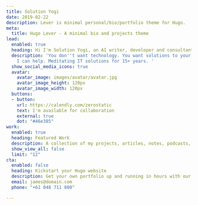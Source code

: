 ```yaml
---
title: Solution Yogi
date: 2019-02-22
description: Lever is minimal personal/bio/portfolio theme for Hugo.
meta:
  title: Hugo Lever - A minimal bio and projects theme
lead:
  enabled: true
  heading: Hi I'm Solution Yogi, an AI writer, developer and consultant.
  description: 'You don''t want technology. You want solutions to your business problems.
    I can help. Meditating IT solutions for 15+ years. '
  show_social_media_icons: true
  avatar:
    avatar_image: images/avatar/avatar.jpg
    avatar_image_height: 120px
    avatar_image_width: 120px
  buttons:
  - button: 
    url: https://calendly.com/zerostatic
    text: I'm available for collaboration
    external: true
    dot: "#46e385"
work:
  enabled: true
  heading: Featured Work
  description: A collection of my projects, articles, notes, podcasts, talks and more
  show_view_all: false
  limit: "12"
cta:
  enabled: false
  heading: Kickstart your Hugo website
  description: Get your own portfolio up and running in hours with our premium template.
  email: james@domain.com
  phone: "+61 048 711 800"

---
```

